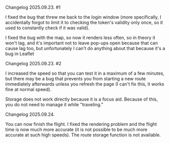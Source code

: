 Changelog 2025.09.23. #1

I fixed the bug that threw me back to the login window (more specifically, I accidentally forgot to limit it to checking the token's validity only once, so it used to constantly check if it was valid).

I fixed the bug with the map, so now it renders less often, so in theory it won't lag, and it's important not to leave pop-ups open because that can cause lag too, but unfortunately I can't do anything about that because it's a bug in Leaflet

Changelog 2025.09.23. #2

I increased the speed so that you can test it in a maximum of a few minutes, but there may be a bug that prevents you from starting a new route immediately afterwards unless you refresh the page (I can't fix this, it works fine at normal speed).

Storage does not work directly because it is a focus aid. Because of this, you do not need to manage it while "traveling."

Changelog 2025.09.24.

You can now finish the flight. I fixed the rendering problem and the flight time is now much more accurate (it is not possible to be much more accurate at such high speeds). The route storage function is not available. 
